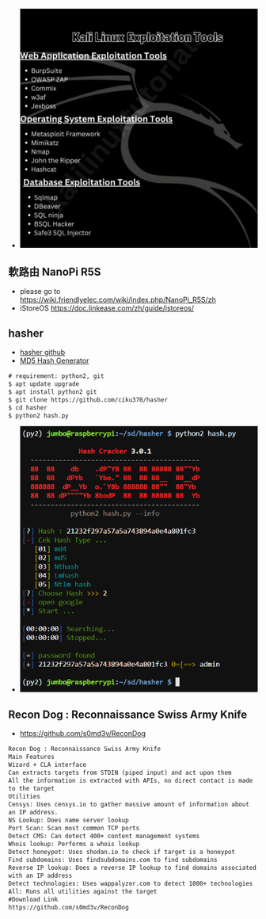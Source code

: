 * ![list](https://github.com/jumbokh/Network-class/blob/main/images/ExploitationTools.jpg)
## 軟路由 NanoPi R5S
* please go to https://wiki.friendlyelec.com/wiki/index.php/NanoPi_R5S/zh  
* iStoreOS https://doc.linkease.com/zh/guide/istoreos/
## hasher
* [hasher github](https://github.com/ciku370/hasher?fbclid=IwAR0UHmTLwpRDLSPR3yH1_TgA3fzN9JalVZhAu9xUGOHr92I8_0bgid5tnww)
* [MD5 Hash Generator](https://www.md5hashgenerator.com/)
```
# requirement: python2, git
$ apt update upgrade
$ apt install python2 git
$ git clone https://github.com/ciku370/hasher
$ cd hasher
$ python2 hash.py
```
* ![hasher](https://github.com/jumbokh/Network-class/blob/main/images/hasher.PNG)
## Recon Dog : Reconnaissance Swiss Army Knife
* https://github.com/s0md3v/ReconDog
```
Recon Dog : Reconnaissance Swiss Army Knife
Main Features
Wizard + CLA interface
Can extracts targets from STDIN (piped input) and act upon them
All the information is extracted with APIs, no direct contact is made to the target
Utilities
Censys: Uses censys.io to gather massive amount of information about an IP address.
NS Lookup: Does name server lookup
Port Scan: Scan most common TCP ports
Detect CMS: Can detect 400+ content management systems
Whois lookup: Performs a whois lookup
Detect honeypot: Uses shodan.io to check if target is a honeypot
Find subdomains: Uses findsubdomains.com to find subdomains
Reverse IP lookup: Does a reverse IP lookup to find domains associated with an IP address
Detect technologies: Uses wappalyzer.com to detect 1000+ technologies
All: Runs all utilities against the target
#Download Link
https://github.com/s0md3v/ReconDog
```
